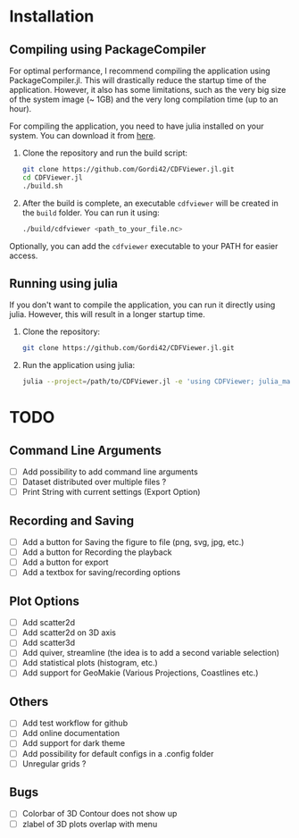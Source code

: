 # Installation

## Compiling using PackageCompiler

For optimal performance, I recommend compiling the application using PackageCompiler.jl. This will drastically reduce the startup time of the application. However, it also has some limitations, such as the very big size of the system image (~ 1GB) and the very long compilation time (up to an hour).

For compiling the application, you need to have julia installed on your system. You can download it from [here](https://julialang.org/downloads/).

1. Clone the repository and run the build script:
    ```bash
    git clone https://github.com/Gordi42/CDFViewer.jl.git
    cd CDFViewer.jl
    ./build.sh
    ```
2. After the build is complete, an executable `cdfviewer` will be created in the `build` folder. You can run it using:
    ```bash
    ./build/cdfviewer <path_to_your_file.nc>
    ```

Optionally, you can add the `cdfviewer` executable to your PATH for easier access.

## Running using julia

If you don't want to compile the application, you can run it directly using julia. However, this will result in a longer startup time.

1. Clone the repository:
   ```bash
   git clone https://github.com/Gordi42/CDFViewer.jl.git
   ```
2. Run the application using julia:
   ```bash
   julia --project=/path/to/CDFViewer.jl -e 'using CDFViewer; julia_main()' <path_to_your_file.nc>
   ```

# TODO

## Command Line Arguments

- [ ] Add possibility to add command line arguments
- [ ] Dataset distributed over multiple files ?
- [ ] Print String with current settings (Export Option)

## Recording and Saving

- [ ] Add a button for Saving the figure to file (png, svg, jpg, etc.)
- [ ] Add a button for Recording the playback
- [ ] Add a button for export
- [ ] Add a textbox for saving/recording options

## Plot Options

- [ ] Add scatter2d
- [ ] Add scatter2d on 3D axis
- [ ] Add scatter3d
- [ ] Add quiver, streamline (the idea is to add a second variable selection)
- [ ] Add statistical plots (histogram, etc.)
- [ ] Add support for GeoMakie (Various Projections, Coastlines etc.)

## Others

- [ ] Add test workflow for github
- [ ] Add online documentation
- [ ] Add support for dark theme
- [ ] Add possibility for default configs in a .config folder
- [ ] Unregular grids ?

## Bugs

- [ ] Colorbar of 3D Contour does not show up
- [ ] zlabel of 3D plots overlap with menu
